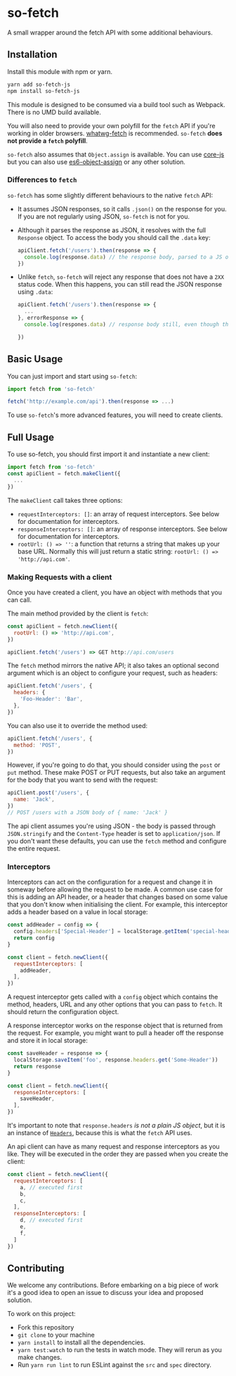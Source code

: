 # so-fetch

A small wrapper around the fetch API with some additional behaviours.

## Installation

Install this module with npm or yarn.

```bash
yarn add so-fetch-js
npm install so-fetch-js
```

This module is designed to be consumed via a build tool such as Webpack. There is no UMD build available.

You will also need to provide your own polyfill for the `fetch` API if you're working in older browsers. [whatwg-fetch](https://www.npmjs.com/package/whatwg-fetch) is recommended. `so-fetch` __does not provide a `fetch` polyfill__.

`so-fetch` also assumes that `Object.assign` is available. You can use [core-js](https://github.com/zloirock/core-js) but you can also use [es6-object-assign](https://www.npmjs.com/package/es6-object-assign) or any other solution.

### Differences to `fetch`

`so-fetch` has some slightly different behaviours to the native `fetch` API:

- It assumes JSON responses, so it calls `.json()` on the response for you. If you are not regularly using JSON, `so-fetch` is not for you.
- Although it parses the response as JSON, it resolves with the full `Response` object. To access the body you should call the `.data` key:

    ```js
    apiClient.fetch('/users').then(response => {
      console.log(response.data) // the response body, parsed to a JS object
    })
    ```

- Unlike `fetch`, `so-fetch` will reject any response that does not have a `2XX` status code. When this happens, you can still read the JSON response using `.data`:

    ```js
    apiClient.fetch('/users').then(response => {
      ...
    }, errorResponse => {
      console.log(respones.data) // response body still, even though the request failed

    })
    ```

## Basic Usage

You can just import and start using `so-fetch`:

```js
import fetch from 'so-fetch'

fetch('http://example.com/api').then(response => ...)
```

To use `so-fetch`'s more advanced features, you will need to create clients.

## Full Usage

To use so-fetch, you should first import it and instantiate a new client:

```js
import fetch from 'so-fetch'
const apiClient = fetch.makeClient({
  ...
})
```

The `makeClient` call takes three options:

- `requestInterceptors: []`: an array of request interceptors. See below for documentation for interceptors.
- `responseInterceptors: []`: an array of response interceptors. See below for documentation for interceptors.
- `rootUrl: () => ''`: a function that returns a string that makes up your base URL. Normally this will just return a static string: `rootUrl: () => 'http://api.com'`.

### Making Requests with a client

Once you have created a client, you have an object with methods that you can call.

The main method provided by the client is `fetch`:

```js
const apiClient = fetch.newClient({
  rootUrl: () => 'http://api.com',
})

apiClient.fetch('/users') => GET http://api.com/users
```

The `fetch` method mirrors the native API; it also takes an optional second argument which is an object to configure your request, such as headers:

```js
apiClient.fetch('/users', {
  headers: {
    'Foo-Header': 'Bar',
  },
})
```

You can also use it to override the method used:

```js
apiClient.fetch('/users', {
  method: 'POST',
})
```

However, if you're going to do that, you should consider using the `post` or `put` method. These make POST or PUT requests, but also take an argument for the body that you want to send with the request:

```js
apiClient.post('/users', {
  name: 'Jack',
})
// POST /users with a JSON body of { name: 'Jack' }
```

The api client assumes you're using JSON - the body is passed through `JSON.stringify` and the `Content-Type` header is set to `application/json`. If you don't want these defaults, you can use the `fetch` method and configure the entire request.

### Interceptors

Interceptors can act on the configuration for a request and change it in someway before allowing the request to be made. A common use case for this is adding an API header, or a header that changes based on some value that you don't know when initialising the client. For example, this interceptor adds a header based on a value in local storage:

```js
const addHeader = config => {
  config.headers['Special-Header'] = localStorage.getItem('special-header')
  return config
}

const client = fetch.newClient({
  requestInterceptors: [
    addHeader,
  ],
})
```

A request interceptor gets called with a `config` object which contains the method, headers, URL and any other options that you can pass to `fetch`. It should return the configuration object.

A response interceptor works on the response object that is returned from the request. For example, you might want to pull a header off the response and store it in local storage:

```js
const saveHeader = response => {
  localStorage.saveItem('foo', response.headers.get('Some-Header'))
  return response
}

const client = fetch.newClient({
  responseInterceptors: [
    saveHeader,
  ],
})
```

It's important to note that `response.headers` _is not a plain JS object_, but it is an instance of [`Headers`](https://developer.mozilla.org/en-US/docs/Web/API/Headers), because this is what the `fetch` API uses.

An api client can have as many request and response interceptors as you like. They will be executed in the order they are passed when you create the client:

```js
const client = fetch.newClient({
  requestInterceptors: [
    a, // executed first
    b,
    c,
  ],
  responseInterceptors: [
    d, // executed first
    e,
    f,
  ]
})
```


## Contributing

We welcome any contributions. Before embarking on a big piece of work it's a good idea to open an issue to discuss your idea and proposed solution.

To work on this project:

- Fork this repository
- `git clone` to your machine
- `yarn install` to install all the dependencies.
- `yarn test:watch` to run the tests in watch mode. They will rerun as you make changes.
- Run `yarn run lint` to run ESLint against the `src` and `spec` directory.
